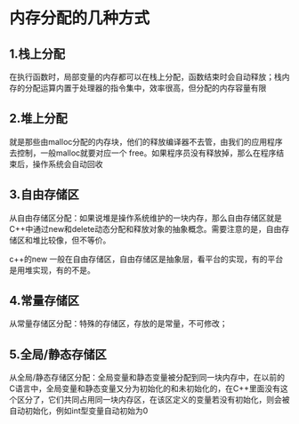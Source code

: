 # 内存分配的几种方式

## 1.栈上分配

在执行函数时，局部变量的内存都可以在栈上分配，函数结束时会自动释放；栈内存的分配运算内置于处理器的指令集中，效率很高，但分配的内存容量有限

## 2.堆上分配

就是那些由malloc分配的内存块，他们的释放编译器不去管，由我们的应用程序去控制，一般malloc就要对应一个 free。如果程序员没有释放掉，那么在程序结束后，操作系统会自动回收

## 3.自由存储区

从自由存储区分配：如果说堆是操作系统维护的一块内存，那么自由存储区就是C++中通过new和delete动态分配和释放对象的抽象概念。需要注意的是，自由存储区和堆比较像，但不等价。

c++的new 一般在自由存储区，自由存储区是抽象层，看平台的实现，有的平台是用堆实现，有的不是。

## 4.常量存储区

从常量存储区分配：特殊的存储区，存放的是常量，不可修改；

## 5.全局/静态存储区

从全局/静态存储区分配：全局变量和静态变量被分配到同一块内存中，在以前的C语言中，全局变量和静态变量又分为初始化的和未初始化的，在C++里面没有这个区分了，它们共同占用同一块内存区，在该区定义的变量若没有初始化，则会被自动初始化，例如int型变量自动初始为0

